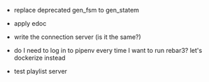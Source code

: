 - replace deprecated gen_fsm to gen_statem
- apply edoc

- write the connection server (is it the same?)

- do I need to log in to pipenv every time I want to run rebar3? let's dockerize instead

- test playlist server